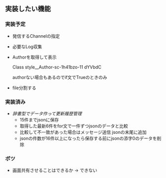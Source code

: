 ## 実装したい機能
### 実装予定
* 発信するChannelの指定
* 必要なLog収集
* Authorを取得して表示
  
  Class style__Author-sc-1h41bzo-11 dYVbdC

  authorない場合もあるのでif文でTrueのときのみ
* file分割する

### 実装済み
* _辞書型でデータ作って更新履歴管理_
  * 15件までjsonに保存
  * 取得した最新6件をfor文で一件ずつjsonのデータと比較
  * 比較して不一致があった場合はメッセージ送信 jsonの末尾に追加
  * jsonの件数が16件以上になったら保存する前にjsonの添字0のデータを削除

### ボツ
* 画面共有させることはできるか → できない
